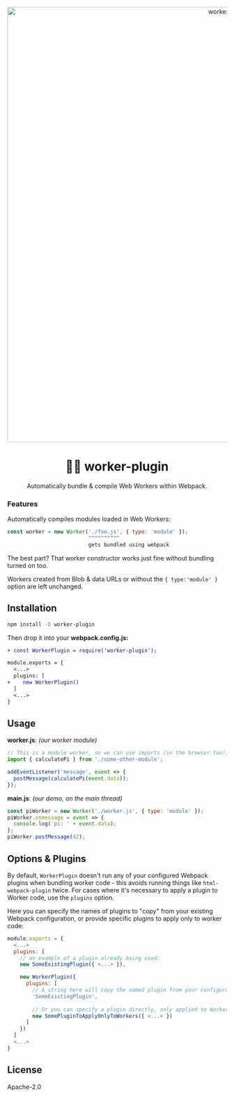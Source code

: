 <p align="center">
  <img src="https://i.imgur.com/MlrAQjl.jpg" width="1000" alt="worker-plugin">
</p>
<h1 align="center">👩‍🏭 worker-plugin</h1>
<p align="center">Automatically bundle & compile Web Workers within Webpack.</p>


### Features

Automatically compiles modules loaded in Web Workers:

```js
const worker = new Worker('./foo.js', { type: 'module' });
                          ^^^^^^^^^^
                          gets bundled using webpack
```

The best part? That worker constructor works just fine without bundling turned on too.

Workers created from Blob & data URLs or without the `{ type:'module' }` option are left unchanged.

## Installation

```sh
npm install -D worker-plugin
```

Then drop it into your **webpack.config.js:**

```diff
+ const WorkerPlugin = require('worker-plugin');

module.exports = {
  <...>
  plugins: [
+    new WorkerPlugin()
  ]
  <...>
}
```

## Usage

**worker.js**: _(our worker module)_

```js
// This is a module worker, so we can use imports (in the browser too!)
import { calculatePi } from './some-other-module';

addEventListener('message', event => {
  postMessage(calculatePi(event.data));
});
```

**main.js**: _(our demo, on the main thread)_

```js
const piWorker = new Worker('./worker.js', { type: 'module' });
piWorker.onmessage = event => {
  console.log('pi: ' + event.data);
};
piWorker.postMessage(42);
```

## Options & Plugins

By default, `WorkerPlugin` doesn't run any of your configured Webpack plugins when bundling worker code - this avoids running things like `html-webpack-plugin` twice. For cases where it's necessary to apply a plugin to Worker code, use the `plugins` option.

Here you can specify the names of plugins to "copy" from your existing Webpack configuration, or provide specific plugins to apply only to worker code:

```js
module.exports = {
  <...>
  plugins: [
    // an example of a plugin already being used:
    new SomeExistingPlugin({ <...> }),

    new WorkerPlugin({
      plugins: [
        // A string here will copy the named plugin from your configuration:
        'SomeExistingPlugin',
        
        // Or you can specify a plugin directly, only applied to Worker code:
        new SomePluginToApplyOnlyToWorkers({ <...> })
      ]
    })
  ]
  <...>
}
```

## License

Apache-2.0
